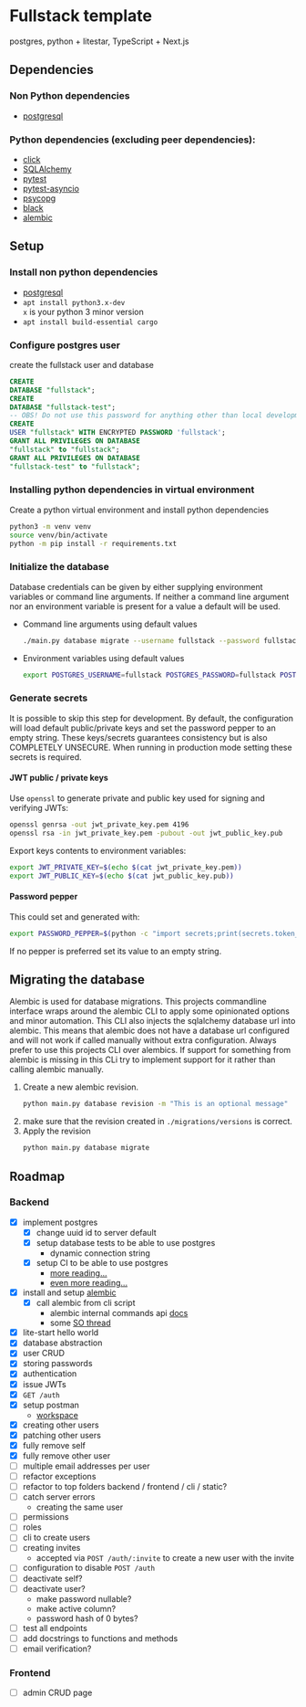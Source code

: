 # Fullstack template

postgres, python + litestar, TypeScript + Next.js

## Dependencies

### Non Python dependencies

* [postgresql](https://www.postgresql.org/)

### Python dependencies (excluding peer dependencies):

* [click](https://pypi.org/project/click/)
* [SQLAlchemy](https://pypi.org/project/SQLAlchemy/)
* [pytest](https://pypi.org/project/pytest/)
* [pytest-asyncio](https://pypi.org/project/pytest-asyncio/)
* [psycopg](https://pypi.org/project/psycopg/)
* [black](https://pypi.org/project/black/)
* [alembic](https://pypi.org/project/alembic/)

## Setup

### Install non python dependencies

* [postgresql](https://www.postgresql.org/download/)
* `apt install python3.x-dev`\
  `x` is your python 3 minor version
* `apt install build-essential cargo`

### Configure postgres user

create the fullstack user and database

```sql
CREATE
DATABASE "fullstack";
CREATE
DATABASE "fullstack-test";
-- OBS! Do not use this password for anything other than local development!
CREATE
USER "fullstack" WITH ENCRYPTED PASSWORD 'fullstack';
GRANT ALL PRIVILEGES ON DATABASE
"fullstack" to "fullstack";
GRANT ALL PRIVILEGES ON DATABASE
"fullstack-test" to "fullstack";
```

### Installing python dependencies in virtual environment

Create a python virtual environment and install python dependencies

```bash
python3 -m venv venv
source venv/bin/activate
python -m pip install -r requirements.txt
```

### Initialize the database

Database credentials can be given by either supplying environment variables or command line arguments.
If neither a command line argument nor an environment variable is present for a value a default will be used.

* Command line arguments using default values
  ```bash
  ./main.py database migrate --username fullstack --password fullstack --database fullstack --host localhost --port 5432
  ```
* Environment variables using default values
  ```bash
  export POSTGRES_USERNAME=fullstack POSTGRES_PASSWORD=fullstack POSTGRES_DATABASE=fullstack POSTGRES_HOST=localhost POSTGRES_PORT=5432 && ./main.py database migrate
  ```

### Generate secrets

It is possible to skip this step for development. By default, the configuration will load default public/private keys
and set the password pepper to an empty string. These keys/secrets guarantees consistency but is also COMPLETELY
UNSECURE.
When running in production mode setting these secrets is required.

#### JWT public / private keys

Use `openssl` to generate private and public key used for signing and verifying JWTs:

```bash
openssl genrsa -out jwt_private_key.pem 4196
openssl rsa -in jwt_private_key.pem -pubout -out jwt_public_key.pub
```

Export keys contents to environment variables:

```bash
export JWT_PRIVATE_KEY=$(echo $(cat jwt_private_key.pem))
export JWT_PUBLIC_KEY=$(echo $(cat jwt_public_key.pub))
```

#### Password pepper

This could set and generated with:

```bash
export PASSWORD_PEPPER=$(python -c "import secrets;print(secrets.token_hex(64))")
```

If no pepper is preferred set its value to an empty string.

## Migrating the database

Alembic is used for database migrations. This projects commandline interface wraps around the alembic CLI
to apply some opinionated options and minor automation. This CLI also injects the sqlalchemy database url into
alembic. This means that alembic does not have a database url configured and will not work if called manually without
extra configuration.
Always prefer to use this projects CLI over alembics. If support for something from alembic is missing in this CLi
try to implement support for it rather than calling alembic manually.

1. Create a new alembic revision.
   ```bash
   python main.py database revision -m "This is an optional message"
   ```
2. make sure that the revision created in `./migrations/versions` is correct.
3. Apply the revision
   ```bash
   python main.py database migrate
   ```

## Roadmap

### Backend

- [x] implement postgres
    - [x] change uuid id to server default
    - [x] setup database tests to be able to use postgres
        * dynamic connection string
    - [x] setup CI to be able to use postgres
        * [more reading...](https://medium.com/qest/database-for-ci-cd-tests-quickly-and-inexpensively-96e3116ce72f)
        * [even more reading...](https://docs.github.com/en/actions/using-containerized-services/creating-postgresql-service-containers)
- [x] install and setup [alembic](https://alembic.sqlalchemy.org/en/latest/)
    - [x] call alembic from cli script
        - alembic internal commands api [docs](https://alembic.sqlalchemy.org/en/latest/api/commands.html)
        - some [SO thread](https://stackoverflow.com/questions/24622170/using-alembic-api-from-inside-application-code)
- [x] lite-start hello world
- [x] database abstraction
- [x] user CRUD
- [x] storing passwords
- [x] authentication
- [x] issue JWTs
- [x] `GET /auth`
- [x] setup postman
    * [workspace](https://www.postman.com/eliaseriksson/workspace/eliaseriksson-fullstack-template/overview)
- [x] creating other users
- [x] patching other users
- [x] fully remove self
- [x] fully remove other user
- [ ] multiple email addresses per user
- [ ] refactor exceptions
- [ ] refactor to top folders backend / frontend / cli / static?
- [ ] catch server errors
    * creating the same user
- [ ] permissions
- [ ] roles
- [ ] cli to create users
- [ ] creating invites
    * accepted via `POST /auth/:invite` to create a new user with the invite
- [ ] configuration to disable `POST /auth`
- [ ] deactivate self?
- [ ] deactivate user?
    * make password nullable?
    * make active column?
    * password hash of 0 bytes?
- [ ] test all endpoints
- [ ] add docstrings to functions and methods
- [ ] email verification?

### Frontend

- [ ] admin CRUD page
